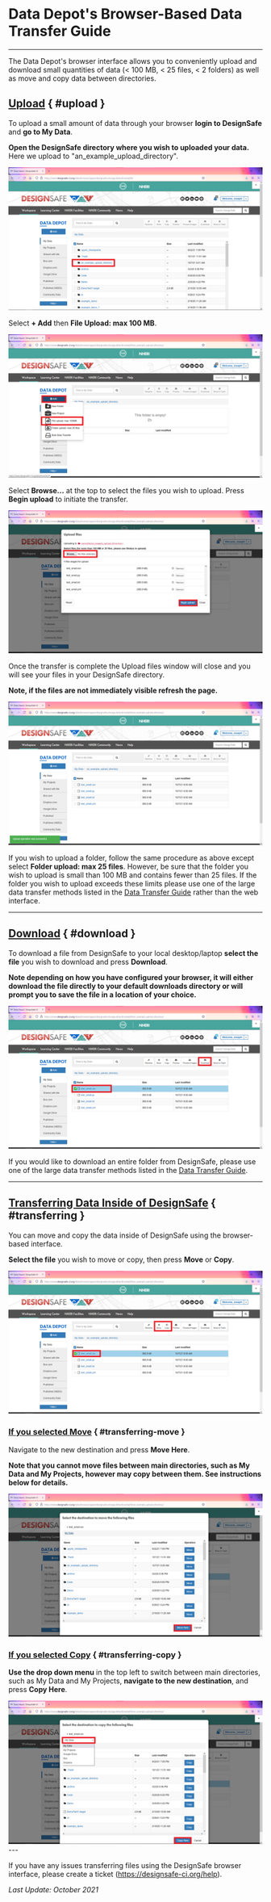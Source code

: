# Data Depot's Browser-Based Data Transfer Guide

---
The Data Depot's browser interface allows you to conveniently upload and download small quantities of data (&lt; 100 MB, &lt; 25 files, &lt; 2 folders) as well as move and copy data between directories.

## [Upload](#upload) { #upload }

To upload a small amount of data through your browser **login to DesignSafe** and **go to My Data**.

**Open the DesignSafe directory where you wish to uploaded your data.** Here we upload to "an_example_upload_directory".

<img alt="Select Folder for Upload" src="../imgs/datadepotbrowser-1.png">

Select **+ Add** then **File Upload: max 100 MB**.

<img alt="Start File Upload" src="../imgs/datadepotbrowser-2.png">

Select **Browse...** at the top to select the files you wish to upload. Press **Begin upload** to initiate the transfer.

<img alt="Select Files and Begin Transfer" src="../imgs/datadepotbrowser-3.png">

Once the transfer is complete the Upload files window will close and you will see your files in your DesignSafe directory.

**Note, if the files are not immediately visible refresh the page.**

<img alt="Upload Complete" src="../imgs/datadepotbrowser-4.png">

If you wish to upload a folder, follow the same procedure as above except select **Folder upload: max 25 files**. However, be sure that the folder you wish to upload is small than 100 MB and contains fewer than 25 files. If the folder you wish to upload exceeds these limits please use one of the large data transfer methods listed in the <a href="../datatransfer">Data Transfer Guide</a> rather than the web interface.

 

---
## [Download](#download) { #download }

To download a file from DesignSafe to your local desktop/laptop **select the file** you wish to download and press **Download**.

**Note depending on how you have configured your browser, it will either download the file directly to your default downloads directory or will prompt you to save the file in a location of your choice.**

<img alt="Select File for Download" src="../imgs/datadepotbrowser-5.png">

If you would like to download an entire folder from DesignSafe, please use one of the large data transfer methods listed in the <a href="../datatransfer">Data Transfer Guide</a>.

---
## [Transferring Data Inside of DesignSafe](#transferring) { #transferring }

You can move and copy the data inside of DesignSafe using the browser-based interface.

**Select the file** you wish to move or copy, then press **Move** or **Copy**.

<img alt="Select File for Move or Copy" src="../imgs/datadepotbrowser-6.png">

### [If you selected Move](#transferring-move) { #transferring-move }

Navigate to the new destination and press **Move Here**.

**Note that you cannot move files between main directories, such as My Data and My Projects, however may copy between them. See instructions below for details.**

<img alt="Move Here" src="../imgs/datadepotbrowser-7.png">

### [If you selected Copy](#transferring-copy) { #transferring-copy }

**Use the drop down menu** in the top left to switch between main directories, such as My Data and My Projects, **navigate to the new destination**, and press **Copy Here**.

<img alt="Copy Here" src="../imgs/datadepotbrowser-8.png">
---


If you have any issues transferring files using the DesignSafe browser interface, please create a ticket (<a href="https://designsafe-ci.org/help">https://designsafe-ci.org/help</a>).

*Last Update: October 2021*

